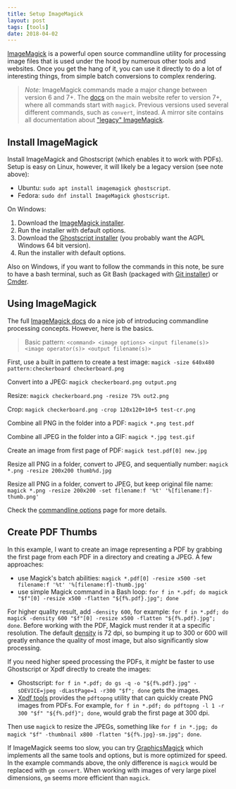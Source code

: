 ```yaml
---
title: Setup ImageMagick
layout: post
tags: [tools]
date: 2018-04-02
---
```


[ImageMagick](https://imagemagick.org/) is a powerful open source commandline utility for processing image files that is used under the hood by numerous other tools and websites.
Once you get the hang of it, you can use it directly to do a lot of interesting things, from simple batch conversions to complex rendering.

> *Note:* ImageMagick commands made a major change between version 6 and 7+. 
> The [docs](http://www.imagemagick.org/script/command-line-processing.php) on the main website refer to version 7+, where all commands start with `magick`. 
> Previous versions used several different commands, such as `convert`, instead.
> A mirror site contains all documentation about ["legacy" ImageMagick](https://legacy.imagemagick.org/script/command-line-processing.php).

## Install ImageMagick

Install ImageMagick and Ghostscript (which enables it to work with PDFs).
Setup is easy on Linux, however, it will likely be a legacy version (see note above):

- Ubuntu: `sudo apt install imagemagick ghostscript`.
- Fedora: `sudo dnf install ImageMagick ghostscript`.

On Windows:

1. Download the [ImageMagick installer](http://www.imagemagick.org/script/download.php#windows).
2. Run the installer with default options.
3. Download the [Ghostscript installer](https://www.ghostscript.com/download/gsdnld.html) (you probably want the AGPL Windows 64 bit version).
4. Run the installer with default options.

Also on Windows, if you want to follow the commands in this note, be sure to have a bash terminal, such as Git Bash (packaged with [Git installer](https://git-scm.com/)) or [Cmder](https://evanwill.github.io/_drafts/notes/cmdr.html).

## Using ImageMagick

The full [ImageMagick docs](http://www.imagemagick.org/script/command-line-processing.php) do a nice job of introducing commandline processing concepts. 
However, here is the basics.

> Basic pattern: `<command> <image options> <input filename(s)> <image operator(s)> <output filename(s)>`

First, use a built in pattern to create a test image: 
`magick -size 640x480 pattern:checkerboard checkerboard.png`

Convert into a JPEG: 
`magick checkerboard.png output.png`

Resize:
`magick checkerboard.png -resize 75% out2.png`

Crop:
`magick checkerboard.png -crop 120x120+10+5 test-cr.png`

Combine all PNG in the folder into a PDF:
`magick *.png test.pdf`

Combine all JPEG in the folder into a GIF:
`magick *.jpg test.gif`

Create an image from first page of PDF:
`magick test.pdf[0] new.jpg`

Resize all PNG in a folder, convert to JPEG, and sequentially number:
`magick *.png -resize 200x200 thumb%d.jpg`

Resize all PNG in a folder, convert to JPEG, but keep original file name: 
`magick *.png -resize 200x200 -set filename:f '%t' '%[filename:f]-thumb.png'`

Check the [commandline options](https://www.imagemagick.org/script/command-line-options.php) page for more details. 

## Create PDF Thumbs

In this example, I want to create an image representing a PDF by grabbing the first page from each PDF in a directory and creating a JPEG. 
A few approaches: 

- use Magick's batch abilities: `magick *.pdf[0] -resize x500 -set filename:f '%t' '%[filename:f]-thumb.jpg'`
- use simple Magick command in a Bash loop: `for f in *.pdf; do magick "$f"[0] -resize x500 -flatten "${f%.pdf}.jpg"; done`

For higher quality result, add `-density 600`, for example: `for f in *.pdf; do magick -density 600 "$f"[0] -resize x500 -flatten "${f%.pdf}.jpg"; done`. 
Before working with the PDF, Magick must render it at a specific resolution.
The default [density](https://www.imagemagick.org/script/command-line-options.php#density) is 72 dpi, so bumping it up to 300 or 600 will greatly enhance the quality of most image, but also significantly slow processing.

If you need higher speed processing the PDFs, it *might* be faster to use Ghostscript or Xpdf directly to create the images:

- Ghostscript: `for f in *.pdf; do gs -q -o "${f%.pdf}.jpg" -sDEVICE=jpeg -dLastPage=1 -r300 "$f"; done` gets the images. 
- [Xpdf tools](http://www.xpdfreader.com/index.html) provides the `pdftopng` utility that can quickly create PNG images from PDFs. For example, `for f in *.pdf; do pdftopng -l 1 -r 300 "$f" "${f%.pdf}"; done`, would grab the first page at 300 dpi.

Then use `magick` to resize the JPEGs, something like `for f in *.jpg; do magick "$f" -thumbnail x800 -flatten "${f%.jpg}-sm.jpg"; done`.

If ImageMagick seems too slow, you can try [GraphicsMagick](http://www.graphicsmagick.org/) which implements all the same tools and options, but is more optimized for speed. 
In the example commands above, the only difference is `magick` would be replaced with `gm convert`.
When working with images of very large pixel dimensions, `gm` seems more efficient than `magick`.
